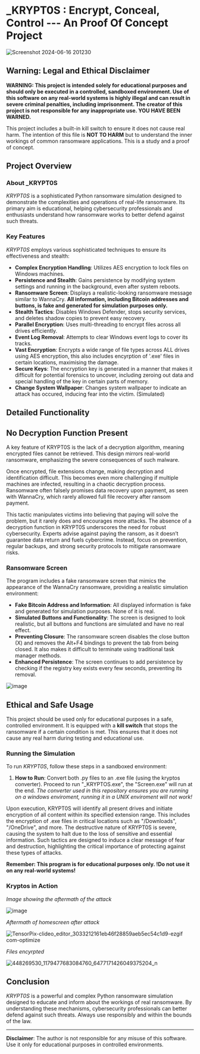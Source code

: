 # _KRYPT0S : Encrypt, Conceal, Control    ---    An Proof Of Concept Project
![Screenshot 2024-06-16 201230](https://github.com/phantom0004/_KRYPT0S_RANSOMWARE/assets/42916447/4c3b82a8-5a5f-48a5-a6f6-658d26c7610d)

## **Warning: Legal and Ethical Disclaimer**

**WARNING: This project is intended solely for educational purposes and should only be executed in a controlled, sandboxed environment. Use of this software on any real-world systems is highly illegal and can result in severe criminal penalties, including imprisonment. The creator of this project is not responsible for any inappropriate use. YOU HAVE BEEN WARNED.**

This project includes a built-in kill switch to ensure it does not cause real harm. The intention of this file is **NOT TO HARM** but to understand the inner workings of common ransomware applications. This is a study and a proof of concept.

## **Project Overview**

### **About _KRYPT0S**

_KRYPT0S_ is a sophisticated Python ransomware simulation designed to demonstrate the complexities and operations of real-life ransomware. Its primary aim is educational, helping cybersecurity professionals and enthusiasts understand how ransomware works to better defend against such threats.

### **Key Features**

_KRYPT0S_ employs various sophisticated techniques to ensure its effectiveness and stealth:

- **Complex Encryption Handling**: Utilizes AES encryption to lock files on Windows machines.
- **Persistence and Stealth**: Gains persistence by modifying system settings and running in the background, even after system reboots.
- **Ransomware Screen**: Displays a realistic-looking ransomware message similar to WannaCry. **All information, including Bitcoin addresses and buttons, is fake and generated for simulation purposes only.**
- **Stealth Tactics**: Disables Windows Defender, stops security services, and deletes shadow copies to prevent easy recovery.
- **Parallel Encryption**: Uses multi-threading to encrypt files across all drives efficiently.
- **Event Log Removal**: Attempts to clear Windows event logs to cover its tracks.
- **Vast Encryption**: Encrypts a wide range of file types across ALL drives using AES encryption, this also includes encyrption of '.exe' files in certain locations, maximising the damage.
- **Secure Keys**: The encryption key is generated in a manner that makes it difficult for potential forensics to uncover, including zeroing out data and special handling of the key in certain parts of memory.
- **Change System Wallpaper**: Changes system wallpaper to indicate an attack has occured, inducing fear into the victim. (Simulated)

## **Detailed Functionality**

## **No Decryption Function Present**

A key feature of KRYPT0S is the lack of a decryption algorithm, meaning encrypted files cannot be retrieved. This design mirrors real-world ransomware, emphasizing the severe consequences of such malware.

Once encrypted, file extensions change, making decryption and identification difficult. This becomes even more challenging if multiple machines are infected, resulting in a chaotic decryption process. Ransomware often falsely promises data recovery upon payment, as seen with WannaCry, which rarely allowed full file recovery after ransom payment.

This tactic manipulates victims into believing that paying will solve the problem, but it rarely does and encourages more attacks. The absence of a decryption function in KRYPT0S underscores the need for robust cybersecurity. Experts advise against paying the ransom, as it doesn’t guarantee data return and fuels cybercrime. Instead, focus on prevention, regular backups, and strong security protocols to mitigate ransomware risks.

### **Ransomware Screen**

The program includes a fake ransomware screen that mimics the appearance of the WannaCry ransomware, providing a realistic simulation environment:

- **Fake Bitcoin Address and Information**: All displayed information is fake and generated for simulation purposes. None of it is real.
- **Simulated Buttons and Functionality**: The screen is designed to look realistic, but all buttons and functions are simulated and have no real effect.
- **Preventing Closure**: The ransomware screen disables the close button (X) and removes the Alt+F4 bindings to prevent the tab from being closed. It also makes it difficult to terminate using traditional task manager methods.
- **Enhanced Persistence**: The screen continues to add persistence by checking if the registry key exists every few seconds, preventing its removal.

![image](https://github.com/phantom0004/_KRYPT0S_RANSOMWARE/assets/42916447/4c7d4641-8d20-45f3-8515-6efc7212d485)

## **Ethical and Safe Usage**

This project should be used only for educational purposes in a safe, controlled environment. It is equipped with a **kill switch** that stops the ransomware if a certain condition is met. This ensures that it does not cause any real harm during testing and educational use.

### **Running the Simulation**

To run _KRYPT0S_, follow these steps in a sandboxed environment:

1. **How to Run**: Convert both .py files to an .exe file (using the kryptos converter). Proceed to run "_KRYPTOS.exe", the "Screen.exe" will run at the end.
_The converter used in this repository ensures you are running on a windows enviroment, running it in a UNIX enviroment will not work!_

Upon execution, KRYPT0S will identify all present drives and initiate encryption of all content within its specified extension range. This includes the encryption of .exe files in critical locations such as "/Downloads", "/OneDrive", and more. The destructive nature of KRYPT0S is severe, causing the system to halt due to the loss of sensitive and essential information. Such tactics are designed to induce a clear message of fear and destruction, highlighting the critical importance of protecting against these types of attacks.

**Remember: This program is for educational purposes only. !Do not use it on any real-world systems!**

### **Kryptos in Action**

_Image showing the aftermath of the attack_

![image](https://github.com/phantom0004/_KRYPT0S_RANSOMWARE/assets/42916447/5d40c892-6a5e-4f3e-aec7-414444e0cc20)

_Aftermath of homescreen after attack_

![TensorPix-clideo_editor_3033212161eb46f28859aeb5ec54c1d9-ezgif com-optimize](https://github.com/phantom0004/_KRYPT0S_RANSOMWARE/assets/42916447/b2f88001-29db-434f-9622-f145ef088d8e)

_Files encyrpted_

![448269530_1179477683084760_6477171426049375204_n](https://github.com/phantom0004/_KRYPT0S_RANSOMWARE/assets/42916447/c77c0d75-f1ed-487e-b17a-be9d45736bc3)

## **Conclusion**

_KRYPT0S_ is a powerful and complex Python ransomware simulation designed to educate and inform about the workings of real ransomware. By understanding these mechanisms, cybersecurity professionals can better defend against such threats. Always use responsibly and within the bounds of the law.

---

**Disclaimer**: The author is not responsible for any misuse of this software. Use it only for educational purposes in controlled environments.
